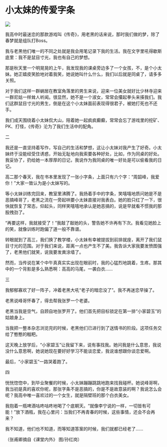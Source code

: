 # 小太妹的传爱字条

![](http://www.yilinzazhi.com/images/yili/yili201313/yili20131364-1-l.jpg)

我高中时最迷恋的那款游戏叫《传奇》，用老黑的话来说，那时我们做的梦，除了春梦就是组队打Boss。 

我与老黑他们唯一的不同之处就是我会用笔记录下我的生活。我在文字里吼得歇斯底里：我不是鼠目寸光，我也有自己的梦想。 

那是秋天里一个明晃晃的上午，我发现我的课桌旁边多了一个女孩，不，是个小太妹。她正嬉皮笑脸地对着我笑，她说她叫什么什么，我们以后就是同桌了，请多多关照。 

对于我们这样一群蜗居在教室角落里的男生来说，迎来一位美女就好比少林寺迎来一群尼姑一样耸人听闻。很显然，她不是一个淑女，常常会攥起拳头来揍我们。我们这群鼠目寸光的男生，倒是在这个小太妹面前表现得很君子，被她打死也不还手。 

我们成天围绕着小太妹侃大山，陪着她一起疯疯癫癫，常常会忘了游戏里的挖矿、PK、打怪，《传奇》沦为了我们生活中的配角。 

二 

我还是一直坚持着写作，写自己的生活和梦想，这让小太妹对我产生了好奇。小太妹终于没能经受住诱惑，开始无耻地向我索要各种好处，比如，作为同桌的好处。我妥协了，扔给她一本厚厚的日记，我说作为我同桌的唯一好处是可以偷看我的日记。 

高二那个春天，我在书本里发现了一张小字条，上面只有六个字：“周韶峰，我爱你！”大家一致认为是小太妹写的。 

等小太妹训练完回来，教室里沸腾了。我扬着手中的字条，笑嘻嘻地质问她是不是恶搞峰哥了，老黑之流在一旁起哄要小太妹直接对我表白。她的脸只红了一下，很快就恢复了常态，仰起头，同样笑嘻嘻地承认是她恶搞的，说是早就看不惯我的那股拽劲了。 

“再要这样，我就接受了！”我敲了敲她的头，警告她不许再有下次。我看见她脸上的笑，就像训练时跑偏了道一般不靠谱。 

转眼就到了高三，我们换了教学楼，小太妹有幸被提拔到前排就座，离开了我们鼠目寸光的范围。对于我们来说，距离一点也产生不了美。我告诉大家我要发愤图强了，老黑他们就笑，说我要发粪涂墙了。 

然而，当传说在某个中午真真实实出现在眼前时，我的心猛烈地跳着，生疼。那其中的一个背影是多么熟悉啊：高高的马尾，一袭白衣…… 

三 

我郁郁寡欢了好一阵子，冲着老黑大吼“老子的暗恋没了”。我不再迷恋早操了。 

老黑说峰哥怀春了，得去帮我张罗一个老婆。 

老黑当我是空气，自顾自地张罗开了。他们首先把目标锁定在第一排“小家碧玉”的姑娘身上。 

当我把一整本杂志浏览完的时候，老黑他们已进行到了送情书的阶段。这项任务交给了憨憨的糍粑。 

这天晚上放学后，“小家碧玉”让我留下来，说有事找我。她问我是什么意思，我说没什么意思啊，她说她现在要好好学习不能谈恋爱，我说谁想跟你谈恋爱啊。 

最后，“小家碧玉”一路哭着跑了。 

四 

恍恍惚惚中，到毕业聚餐的时候，小太妹蹦蹦跳跳地跑来找我碰杯。她说峰哥啊，我当初是真的喜欢你呢，那张字条不是恶搞的，你是不是故意装的啊？我说怎么会呢？我高中唯一喜欢过的一个女生，就是隔壁班的那个白衣美女。 

我抱着一瓶啤酒咕咚咕咚地喝了个底朝天。“就像李宁说的一样，一切皆有可能！”放下酒瓶，我在心里问：当我们不再青春的时候，这些事情，还会不会再来？ 

我不知道，他们也不知道，而等知道答案的时候，我们就都已经老了…… 

（张甫卿摘自《课堂内外》 图/孙红岗）